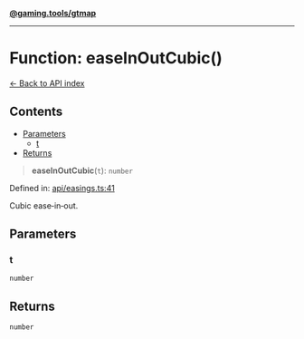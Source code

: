 [**@gaming.tools/gtmap**](README.md)

***

# Function: easeInOutCubic()

[← Back to API index](./README.md)

## Contents

- [Parameters](#parameters)
  - [t](#t)
- [Returns](#returns)

> **easeInOutCubic**(`t`): `number`

Defined in: [api/easings.ts:41](https://github.com/gamingtools/gt-map/blob/670061005a2701ff4986e8986471b4dd55d13ca7/packages/gtmap/src/api/easings.ts#L41)

Cubic ease‑in‑out.

## Parameters

### t

`number`

## Returns

`number`
